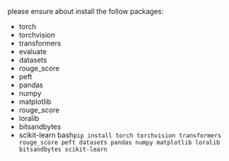 please ensure about install the follow packages:

- torch
- torchvision
- transformers
- evaluate
- datasets
- rouge_score
- peft
- pandas
- numpy
- matplotlib
- rouge_score
- loralib
- bitsandbytes
- scikit-learn
  bash`pip install torch torchvision transformers rouge_score peft datasets pandas numpy matplotlib loralib bitsandbytes scikit-learn`
